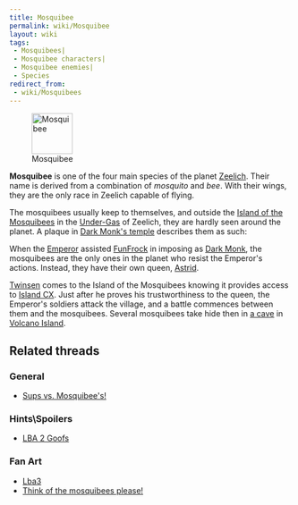 ```yaml
---
title: Mosquibee
permalink: wiki/Mosquibee
layout: wiki
tags:
 - Mosquibees| 
 - Mosquibee characters| 
 - Mosquibee enemies| 
 - Species
redirect_from:
 - wiki/Mosquibees
---
```


<figure>
<img src="MosqAnim.gif" title="Mosquibee" width="73" />
<figcaption>Mosquibee</figcaption>
</figure>

**Mosquibee** is one of the four main species of the planet
[Zeelich](Zeelich "wikilink"). Their name is derived from a combination
of *mosquito* and *bee*. With their wings, they are the only race in
Zeelich capable of flying.

The mosquibees usually keep to themselves, and outside the [Island of
the Mosquibees](Island_of_the_Mosquibees "wikilink") in the
[Under-Gas](Under-Gas "wikilink") of Zeelich, they are hardly seen
around the planet. A plaque in [Dark Monk's
temple](Dark_Monk's_temple "wikilink") describes them as such:

When the [Emperor](Emperor "wikilink") assisted
[FunFrock](FunFrock "wikilink") in imposing as [Dark
Monk](Dark_Monk "wikilink"), the mosquibees are the only ones in the
planet who resist the Emperor's actions. Instead, they have their own
queen, [Astrid](Astrid "wikilink").

[Twinsen](Twinsen "wikilink") comes to the Island of the Mosquibees
knowing it provides access to [Island CX](Island_CX "wikilink"). Just
after he proves his trustworthiness to the queen, the Emperor's soldiers
attack the village, and a battle commences between them and the
mosquibees. Several mosquibees take hide then in [a
cave](mosquibees_hideout "wikilink") in [Volcano
Island](Volcano_Island "wikilink").

## Related threads

### General

- [Sups vs.
  Mosquibee's!](https://forum.magicball.net/showthread.php?t=4677)

### Hints\Spoilers

- [LBA 2 Goofs](https://forum.magicball.net/showthread.php?t=10415)

### Fan Art

- [Lba3](http://forum.magicball.net/showthread.php?p=84457#post84457)
- [Think of the mosquibees
  please!](https://forum.magicball.net/showthread.php?t=12119)
